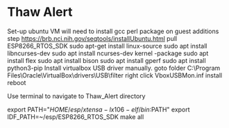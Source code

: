 # Thaw Alert

Set-up ubuntu VM
	will need to install gcc perl package on guest additions step
	https://brb.nci.nih.gov/seqtools/installUbuntu.html
pull ESP8266_RTOS_SDK
sudo apt-get install linux-source
sudo apt install libncurses-dev
sudo apt install ncurses-dev kernel -package
sudo apt install flex
sudo apt install bison
sudo apt install gperf
sudo apt install python3-pip
Install virtualbox USB driver manually.
	goto folder C:\Program Files\Oracle\VirtualBox\drivers\USB\filter
	right click VboxUSBMon.inf
	install
	reboot

Use terminal to navigate to Thaw_Alert directory

export PATH="$HOME/esp/xtensa-lx106-elf/bin:$PATH"
export IDF_PATH=~/esp/ESP8266_RTOS_SDK
make all

